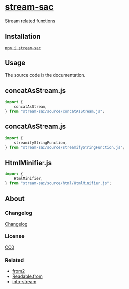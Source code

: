 # [stream-sac](https://github.com/GrosSacASac/stream-sac)

Stream related functions

## Installation

[`npm i stream-sac`](https://www.npmjs.com/package/stream-sac)

## Usage

The source code is the documentation.

## concatAsStream.js

```js
import {
    concatAsStream,
} from "stream-sac/source/concatAsStream.js";
```

## concatAsStream.js

```js
import {
    streamifyStringFunction,
} from "stream-sac/source/streamifyStringFunction.js";
```

## HtmlMinifier.js

```js
import {
    HtmlMinifier,
} from "stream-sac/source/html/HtmlMinifier.js";
```


## About

### Changelog

[Changelog](./changelog.md)


### License

[CC0](./license.txt)

### Related

 - [from2](https://www.npmjs.com/package/from2)
 - [Readable.from](https://nodejs.org/api/stream.html#stream_creating_readable_streams_with_async_generators)
 - [into-stream](https://github.com/sindresorhus/into-stream)
